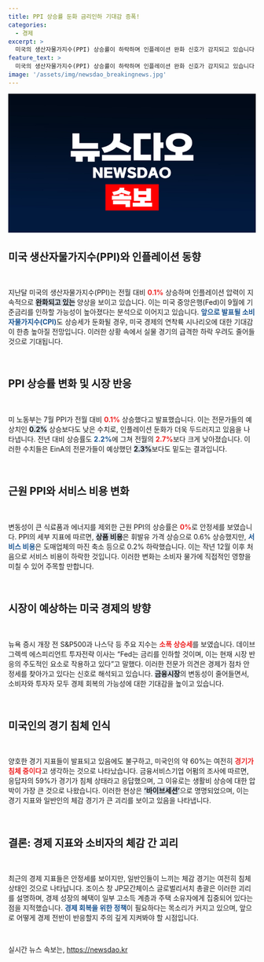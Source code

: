 ```yaml
---
title: PPI 상승률 둔화 금리인하 기대감 증폭!
categories:
  - 경제
excerpt: >
  미국의 생산자물가지수(PPI) 상승률이 하락하며 인플레이션 완화 신호가 감지되고 있습니다. 이러한 흐름에 따라 향후 금리 인하 가능성이 점쳐지며 소비자물가 지표에 대한 관심이 높아지고 있습니다. 과연 연착륙을 기대할 수 있을까요?
feature_text: >
  미국의 생산자물가지수(PPI) 상승률이 하락하며 인플레이션 완화 신호가 감지되고 있습니다. 이러한 흐름에 따라 향후 금리 인하 가능성이 점쳐지며 소비자물가 지표에 대한 관심이 높아지고 있습니다. 과연 연착륙을 기대할 수 있을까요?
image: '/assets/img/newsdao_breakingnews.jpg'
---
```


<p><img src="/assets/img/newsdao_breakingnews.jpg" alt="koreaapp 속보" /></p>

<h2 data-ke-size="size26">미국 생산자물가지수(PPI)와 인플레이션 동향</h2>

<p data-ke-size="size16">&nbsp;</p>

<p>지난달 미국의 생산자물가지수(PPI)는 전월 대비 <b><span style="color: #ee2323;">0.1%</span></b> 상승하며 인플레이션 압력이 지속적으로 <b><span style="background-color: #21538527;">완화되고 있는</span></b> 양상을 보이고 있습니다. 이는 미국 중앙은행(Fed)이 9월에 기준금리를 인하할 가능성이 높아졌다는 분석으로 이어지고 있습니다. <b><span style="color: #1a5490;">앞으로 발표될 소비자물가지수(CPI)</span></b>도 상승세가 둔화될 경우, 미국 경제의 연착륙 시나리오에 대한 기대감이 한층 높아질 전망입니다. 이러한 상황 속에서 실물 경기의 급격한 하락 우려도 줄어들 것으로 기대됩니다.</p>

<p data-ke-size="size16">&nbsp;</p>

<h2 data-ke-size="size26">PPI 상승률 변화 및 시장 반응</h2>

<p data-ke-size="size16">&nbsp;</p>

<p>미 노동부는 7월 PPI가 전월 대비 <b><span style="color: #ee2323;">0.1%</span></b> 상승했다고 발표했습니다. 이는 전문가들의 예상치인 <b><span style="background-color: #21538527;">0.2%</span></b> 상승보다도 낮은 수치로, 인플레이션 둔화가 더욱 두드러지고 있음을 나타냅니다. 전년 대비 상승률도 <b><span style="color: #1a5490;">2.2%</span></b>에 그쳐 전월의 <b><span style="color: #ee2323;">2.7%</span></b>보다 크게 낮아졌습니다. 이러한 수치들은 EinA의 전문가들이 예상했던 <b><span style="background-color: #21538527;">2.3%</span></b>보다도 밑도는 결과입니다.</p>

<p data-ke-size="size16">&nbsp;</p>

<h2 data-ke-size="size26">근원 PPI와 서비스 비용 변화</h2>

<p data-ke-size="size16">&nbsp;</p>

<p>변동성이 큰 식료품과 에너지를 제외한 근원 PPI의 상승률은 <b><span style="color: #ee2323;">0%</span></b>로 안정세를 보였습니다. PPI의 세부 지표에 따르면, <b><span style="background-color: #21538527;">상품 비용</span></b>은 휘발유 가격 상승으로 0.6% 상승했지만, <b><span style="color: #1a5490;">서비스 비용</span></b>은 도매업체의 마진 축소 등으로 0.2% 하락했습니다. 이는 작년 12월 이후 처음으로 서비스 비용이 하락한 것입니다. 이러한 변화는 소비자 물가에 직접적인 영향을 미칠 수 있어 주목할 만합니다.</p>

<p data-ke-size="size16">&nbsp;</p>

<h2 data-ke-size="size26">시장이 예상하는 미국 경제의 방향</h2>

<p data-ke-size="size16">&nbsp;</p>

<p>뉴욕 증시 개장 전 S&amp;P500과 나스닥 등 주요 지수는 <b><span style="color: #ee2323;">소폭 상승세</span></b>를 보였습니다. 데이브 그렉섹 에스피리언트 투자전략 이사는 “Fed는 금리를 인하할 것이며, 이는 현재 시장 반응의 주도적인 요소로 작용하고 있다”고 말했다. 이러한 전문가 의견은 경제가 점차 안정세를 찾아가고 있다는 신호로 해석되고 있습니다. <b><span style="background-color: #21538527;">금융시장</span></b>의 변동성이 줄어들면서, 소비자와 투자자 모두 경제 회복의 가능성에 대한 기대감을 높이고 있습니다.</p>

<p data-ke-size="size16">&nbsp;</p>

<h2 data-ke-size="size26">미국인의 경기 침체 인식</h2>

<p data-ke-size="size16">&nbsp;</p>

<p>양호한 경기 지표들이 발표되고 있음에도 불구하고, 미국인의 약 60%는 여전히 <b><span style="color: #ee2323;">경기가 침체 중이다</span></b>고 생각하는 것으로 나타났습니다. 금융서비스기업 어펌의 조사에 따르면, 응답자의 59%가 경기가 침체 상태라고 응답했으며, 그 이유로는 생활비 상승에 대한 압박이 가장 큰 것으로 나왔습니다. 이러한 현상은 <b><span style="background-color: #21538527;">‘바이브세션’</span></b>으로 명명되었으며, 이는 경기 지표와 일반인의 체감 경기가 큰 괴리를 보이고 있음을 나타냅니다.</p>

<p data-ke-size="size16">&nbsp;</p>

<h2 data-ke-size="size26">결론: 경제 지표와 소비자의 체감 간 괴리</h2>

<p data-ke-size="size16">&nbsp;</p>

<p>최근의 경제 지표들은 안정세를 보이지만, 일반인들이 느끼는 체감 경기는 여전히 침체 상태인 것으로 나타납니다. 조이스 창 JP모간체이스 글로벌리서치 총괄은 이러한 괴리를 설명하며, 경제 성장의 혜택이 일부 고소득 계층과 주택 소유자에게 집중되어 있다는 점을 지적했습니다. <b><span style="color: #1a5490;">경제 회복을 위한 정책</span></b>이 필요하다는 목소리가 커지고 있으며, 앞으로 어떻게 경제 전반이 반응할지 주의 깊게 지켜봐야 할 시점입니다.</p>

<p data-ke-size="size16">&nbsp;</p>
실시간 뉴스 속보는, <a href="https://newsdao.kr" rel="dofollow">https://newsdao.kr</a>


